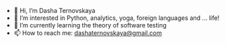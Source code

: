 - 👋 Hi, I’m Dasha Ternovskaya
- 👀 I’m interested in Python, analytics, yoga, foreign languages and ... life!
- 🌱 I’m currently learning the theory of software testing
- 📫 How to reach me: dashaternovskaya@gmail.com

<!---
dashaternovskaya/dashaternovskaya is a ✨ special ✨ repository because its `README.md` (this file) appears on your GitHub profile.
You can click the Preview link to take a look at your changes.
--->

